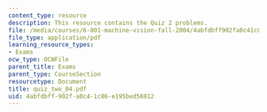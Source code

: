 ```yaml
---
content_type: resource
description: This resource contains the Quiz 2 problems.
file: /media/courses/6-801-machine-vision-fall-2004/4abfdbff902fa0c41c86e195bed56912_quiz_two_04.pdf
file_type: application/pdf
learning_resource_types:
- Exams
ocw_type: OCWFile
parent_title: Exams
parent_type: CourseSection
resourcetype: Document
title: quiz_two_04.pdf
uid: 4abfdbff-902f-a0c4-1c86-e195bed56912
---
```

